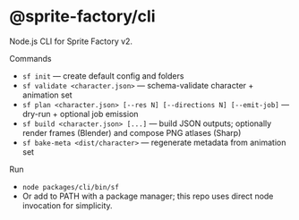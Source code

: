 # @sprite-factory/cli

Node.js CLI for Sprite Factory v2.

Commands

- `sf init` — create default config and folders
- `sf validate <character.json>` — schema-validate character + animation set
- `sf plan <character.json> [--res N] [--directions N] [--emit-job]` — dry-run + optional job emission
- `sf build <character.json> [...]` — build JSON outputs; optionally render frames (Blender) and compose PNG atlases (Sharp)
- `sf bake-meta <dist/character>` — regenerate metadata from animation set

Run

- `node packages/cli/bin/sf`
- Or add to PATH with a package manager; this repo uses direct node invocation for simplicity.

